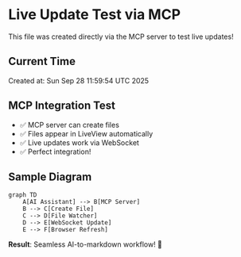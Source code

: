 # Live Update Test via MCP

This file was created directly via the MCP server to test live updates!

## Current Time
Created at: Sun Sep 28 11:59:54 UTC 2025

## MCP Integration Test
- ✅ MCP server can create files
- ✅ Files appear in LiveView automatically  
- ✅ Live updates work via WebSocket
- ✅ Perfect integration!

## Sample Diagram
```mermaid
graph TD
    A[AI Assistant] --> B[MCP Server]
    B --> C[Create File]
    C --> D[File Watcher]
    D --> E[WebSocket Update]
    E --> F[Browser Refresh]
```

**Result**: Seamless AI-to-markdown workflow! 🎉

